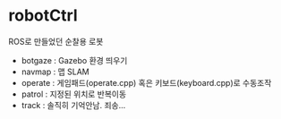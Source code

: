 # robotCtrl
ROS로 만들었던 순찰용 로봇

- botgaze : Gazebo 환경 띄우기
- navmap : 맵 SLAM
- operate : 게임패드(operate.cpp) 혹은 키보드(keyboard.cpp)로 수동조작
- patrol : 지정된 위치로 반복이동
- track : 솔직히 기억안남. 죄송...

